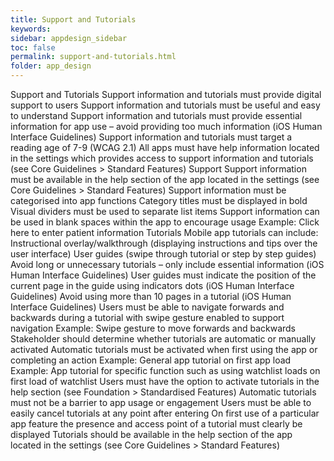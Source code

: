 ```yaml
---
title: Support and Tutorials
keywords:
sidebar: appdesign_sidebar
toc: false
permalink: support-and-tutorials.html
folder: app_design 
---
```


Support and Tutorials
Support information and tutorials must provide digital support to users
Support information and tutorials must be useful and easy to understand
Support information and tutorials must provide essential information for app use – avoid providing too much information (iOS Human Interface Guidelines)
Support information and tutorials must target a reading age of 7-9 (WCAG 2.1)
All apps must have help information located in the settings which provides access to support information and tutorials (see Core Guidelines > Standard Features)
Support
Support information must be available in the help section of the app located in the settings (see Core Guidelines > Standard Features)
Support information must be categorised into app functions
Category titles must be displayed in bold
Visual dividers must be used to separate list items
Support information can be used in blank spaces within the app to encourage usage
Example: Click here to enter patient information
Tutorials
Mobile app tutorials can include:
Instructional overlay/walkthrough (displaying instructions and tips over the user interface)
User guides (swipe through tutorial or step by step guides)
Avoid long or unnecessary tutorials – only include essential information (iOS Human Interface Guidelines)
User guides must indicate the position of the current page in the guide using indicators dots (iOS Human Interface Guidelines)
Avoid using more than 10 pages in a tutorial (iOS Human Interface Guidelines)
Users must be able to navigate forwards and backwards during a tutorial with swipe gesture enabled to support navigation
Example: Swipe gesture to move forwards and backwards
Stakeholder should determine whether tutorials are automatic or manually activated
Automatic tutorials must be activated when first using the app or completing an action
Example: General app tutorial on first app load
Example: App tutorial for specific function such as using watchlist loads on first load of watchlist
Users must have the option to activate tutorials in the help section (see Foundation > Standardised Features)
Automatic tutorials must not be a barrier to app usage or engagement
Users must be able to easily cancel tutorials at any point after entering
On first use of a particular app feature the presence and access point of a tutorial must clearly be displayed
Tutorials should be available in the help section of the app located in the settings (see Core Guidelines > Standard Features)